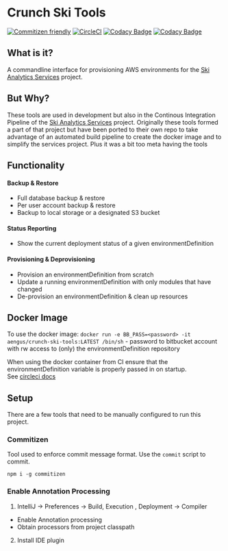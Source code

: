 # Crunch Ski Tools

[![Commitizen friendly](https://img.shields.io/badge/commitizen-friendly-brightgreen.svg)](http://commitizen.github.io/cz-cli/)
[![CircleCI](https://circleci.com/bb/mcculloughsolutions/ski-analytics-tools.svg?style=shield&circle-token=a0823048b09db1d607e79fbfd7a45c63b7274a96)](https://app.circleci.com/pipelines/bitbucket/mcculloughsolutions/ski-analytics-tools)
[![Codacy Badge](https://app.codacy.com/project/badge/Grade/d2358de026c9477d80c8acb8beae37d2)](https://www.codacy.com?utm_source=bitbucket.org&amp;utm_medium=referral&amp;utm_content=mcculloughsolutions/ski-analytics-tools&amp;utm_campaign=Badge_Grade)
[![Codacy Badge](https://app.codacy.com/project/badge/Coverage/d2358de026c9477d80c8acb8beae37d2)](https://www.codacy.com?utm_source=bitbucket.org&utm_medium=referral&utm_content=mcculloughsolutions/ski-analytics-tools&utm_campaign=Badge_Coverage)

## What is it?
A commandline interface for provisioning AWS environments for the
 [Ski Analytics Services](https://bitbucket.org/aengus123/ski-analytics-services/) project.


## But Why?

These tools are used in development but also in the Continous Integration Pipeline of the 
 [Ski Analytics Services](https://bitbucket.org/aengus123/ski-analytics-services/) project.  Originally these tools 
 formed a part of that project but have been ported to their own repo to take advantage of an automated 
 build pipeline to create the docker image and to simplify the services project.  Plus it was a bit too meta having the
 tools

## Functionality 


#### Backup & Restore

-  Full database backup & restore
-  Per user account backup & restore
-  Backup to local storage or a designated S3 bucket


#### Status Reporting

-  Show the current deployment status of a given environmentDefinition

#### Provisioning  & Deprovisioning

-  Provision an environmentDefinition from scratch
-  Update a running environmentDefinition with only modules that have changed
-  De-provision an environmentDefinition & clean up resources

## Docker Image
To use the docker image:
`docker run -e BB_PASS=<password> -it aengus/crunch-ski-tools:LATEST /bin/sh`
<password> - password to bitbucket account with rw access to (only) the environmentDefinition repository

When using the docker container from CI ensure that the environmentDefinition variable is properly passed in on startup.  
See [circleci docs](https://circleci.com/docs/2.0/env-vars/#setting-an-environmentDefinition-variable-in-a-container)

## Setup
There are a few tools that need to be manually configured to run this project.

### Commitizen
Tool used to enforce commit message format.  Use the `commit` script to commit.

`npm i -g commitizen`

### Enable Annotation Processing  
1.  IntelliJ -> Preferences -> Build, Execution , Deployment -> Compiler
 -  Enable Annotation processing
 -  Obtain processors from project classpath

2.  Install IDE plugin